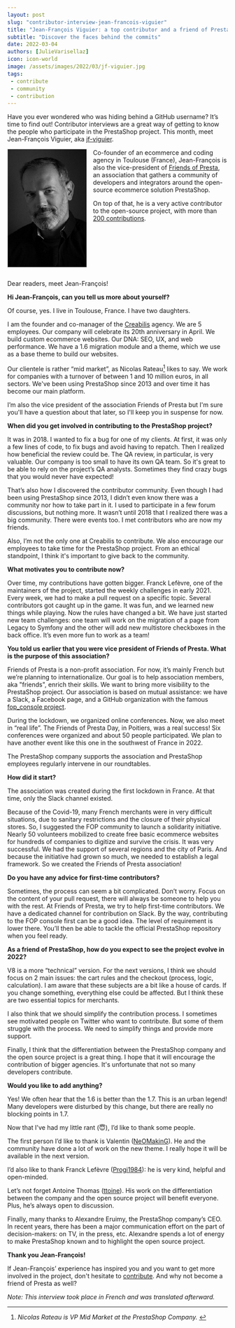 ```yaml
---
layout: post
slug: "contributor-interview-jean-francois-viguier"
title: "Jean-François Viguier: a top contributor and a friend of PrestaShop"
subtitle: "Discover the faces behind the commits"
date: 2022-03-04
authors: [JulieVarisellaz]
icon: icon-world
image: /assets/images/2022/03/jf-viguier.jpg
tags:
 - contribute
 - community
 - contribution
---
```


Have you ever wondered who was hiding behind a GitHub username? It’s time to find out! Contributor interviews are a great way of getting to know the people who participate in the PrestaShop project. This month, meet Jean-François Viguier, aka [jf-viguier](https://github.com/jf-viguier).

<img style="border: 1px solid #CCC; float: left; margin: 0 1em 1em 0;" width="180" height="269" src="/assets/images/2022/03/jf-viguier.jpg">

Co-founder of an ecommerce and coding agency in Toulouse (France), Jean-François is also the vice-president of [Friends of Presta](https://friendsofpresta.org/en), an association that gathers a community of developers and integrators around the open-source ecommerce solution PrestaShop. 

On top of that, he is a very active contributor to the open-source project, with more than [200 contributions](https://contributors.prestashop.com/#jf-viguier). 

<div style="clear:both"></div>

Dear readers, meet Jean-François!

**Hi Jean-François, can you tell us more about yourself?**

Of course, yes. I live in Toulouse, France. I have two daughters. 

I am the founder and co-manager of the [Creabilis](https://www.creabilis.com/) agency. We are 5 employees. Our company will celebrate its 20th anniversary in April. We build custom ecommerce websites. Our DNA: SEO, UX, and web performance. We have a 1.6 migration module and a theme, which we use as a base theme to build our websites. 

Our clientele is rather “mid market”, as Nicolas Rateau[^1] likes to say. We work for companies with a turnover of between 1 and 10 million euros, in all sectors. We've been using PrestaShop since 2013 and over time it has become our main platform.

I’m also the vice president of the association Friends of Presta but I'm sure you'll have a question about that later, so I'll keep you in suspense for now.

[^1]: <em> Nicolas Rateau is VP Mid Market at the PrestaShop Company. </em>

**When did you get involved in contributing to the PrestaShop project?**

It was in 2018. I wanted to fix a bug for one of my clients. At first, it was only a few lines of code, to fix bugs and avoid having to repatch. Then I realized how beneficial the review could be. The QA review, in particular, is very valuable. Our company is too small to have its own QA team. So it's great to be able to rely on the project’s QA analysts. Sometimes they find crazy bugs that you would never have expected! 

That’s also how I discovered the contributor community. Even though I had been using PrestaShop since 2013, I didn’t even know there was a community nor how to take part in it. I used to participate in a few forum discussions, but nothing more. It wasn’t until 2018 that I realized there was a big community. There were events too. I met contributors who are now my friends.

Also, I’m not the only one at Creabilis to contribute. We also encourage our employees to take time for the PrestaShop project. From an ethical standpoint, I think it's important to give back to the community.

**What motivates you to contribute now?**

Over time, my contributions have gotten bigger. Franck Lefèvre, one of the maintainers of the project, started the weekly challenges in early 2021. Every week, we had to make a pull request on a specific topic. Several contributors got caught up in the game. It was fun, and we learned new things while playing. Now the rules have changed a bit. We have just started new team challenges: one team will work on the migration of a page from Legacy to Symfony and the other will add new multistore checkboxes in the back office. It’s even more fun to work as a team!

**You told us earlier that you were vice president of Friends of Presta. What is the purpose of this association?**

Friends of Presta is a non-profit association. For now, it’s mainly French but we’re planning to internationalize. Our goal is to help association members, aka "friends", enrich their skills. We want to bring more visibility to the PrestaShop project. Our association is based on mutual assistance: we have a Slack, a Facebook page, and a GitHub organization with the famous [fop_console project](https://github.com/friends-of-presta/fop_console).

During the lockdown, we organized online conferences. Now, we also meet in “real life”. The Friends of Presta Day, in Poitiers, was a real success! Six conferences were organized and about 50 people participated. We plan to have another event like this one in the southwest of France in 2022. 

The PrestaShop company supports the association and PrestaShop employees regularly intervene in our roundtables.

**How did it start?**

The association was created during the first lockdown in France. At that time, only the Slack channel existed. 

Because of the Covid-19, many French merchants were in very difficult situations, due to sanitary restrictions and the closure of their physical stores. So, I suggested the FOP community to launch a solidarity initiative. Nearly 50 volunteers mobilized to create free basic ecommerce websites for hundreds of companies to digitize and survive the crisis. It was very successful. We had the support of several regions and the city of Paris. And because the initiative had grown so much, we needed to establish a legal framework. So we created the Friends of Presta association!

**Do you have any advice for first-time contributors?**

Sometimes, the process can seem a bit complicated. Don’t worry. Focus on the content of your pull request, there will always be someone to help you with the rest.
At Friends of Presta, we try to help first-time contributors. We have a dedicated channel for contribution on Slack. By the way, contributing to the FOP console first can be a good idea. The level of requirement is lower there. You’ll then be able to tackle the official PrestaShop repository when you feel ready.

**As a friend of PrestaShop, how do you expect to see the project evolve in 2022?**

V8 is a more “technical” version. For the next versions, I think we should focus on 2 main issues: the cart rules and the checkout (process, logic, calculation). I am aware that these subjects are a bit like a house of cards. If you change something, everything else could be affected. But I think these are two essential topics for merchants.

I also think that we should simplify the contribution process. I sometimes see motivated people on Twitter who want to contribute. But some of them struggle with the process. We need to simplify things and provide more support.

Finally, I think that the differentiation between the PrestaShop company and the open source project is a great thing. I hope that it will encourage the contribution of bigger agencies. It's unfortunate that not so many developers contribute.

**Would you like to add anything?**

Yes! We often hear that the 1.6 is better than the 1.7. This is an urban legend! Many developers were disturbed by this change, but there are really no blocking points in 1.7.

Now that I've had my little rant (:innocent:), I’d like to thank some people.

The first person I’d like to thank is Valentin ([NeOMakinG](https://github.com/NeOMakinG)). He and the community have done a lot of work on the new theme. I really hope it will be available in the next version. 

I’d also like to thank Franck Lefèvre ([Progi1984](https://github.com/Progi1984)): he is very kind, helpful and open-minded.

Let’s not forget Antoine Thomas ([ttoine](https://github.com/ttoine)). His work on the differentiation between the company and the open source project will benefit everyone. Plus, he’s always open to discussion.

Finally, many thanks to Alexandre Eruimy, the PrestaShop company’s CEO. In recent years, there has been a major communication effort on the part of decision-makers: on TV, in the press, etc. Alexandre spends a lot of energy to make PrestaShop known and to highlight the open source project.

**Thank you Jean-François!**

If Jean-François’ experience has inspired you and you want to get more involved in the project, don't hesitate to [contribute](https://github.com/PrestaShop). And why not become a friend of Presta as well?

<em> Note: This interview took place in French and was translated afterward. </em>
